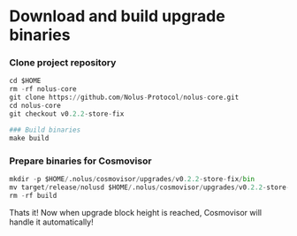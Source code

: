 # Download and build upgrade binaries
### Clone project repository
```python
cd $HOME
rm -rf nolus-core
git clone https://github.com/Nolus-Protocol/nolus-core.git
cd nolus-core
git checkout v0.2.2-store-fix

### Build binaries
make build
```

### Prepare binaries for Cosmovisor
```python
mkdir -p $HOME/.nolus/cosmovisor/upgrades/v0.2.2-store-fix/bin
mv target/release/nolusd $HOME/.nolus/cosmovisor/upgrades/v0.2.2-store-fix/bin/
rm -rf build
```
Thats it! Now when upgrade block height is reached, Cosmovisor will handle it automatically!
